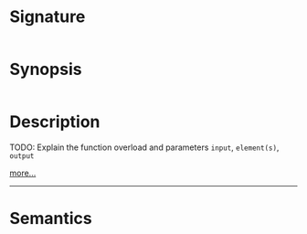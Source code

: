 # Signature
```vikid-signature
```

# Synopsis
```vikid-synopsis
```

# Description
TODO: Explain the function overload and parameters `input`, `element(s)`, `output`

[more...](https://en.wikipedia.org/wiki/Array_data_structure)

----
# Semantics